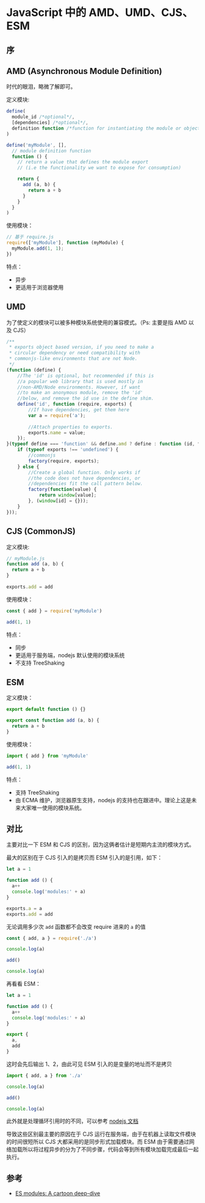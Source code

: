 # JavaScript 中的 AMD、UMD、CJS、ESM

## 序

## AMD (Asynchronous Module Definition) 
时代的眼泪，略微了解即可。  

定义模块:
```js
define(
  module_id /*optional*/, 
  [dependencies] /*optional*/, 
  definition function /*function for instantiating the module or object*/
)

define('myModule', [],
  // module definition function
  function () {
    // return a value that defines the module export
    // (i.e the functionality we want to expose for consumption)

    return {
      add (a, b) {
        return a + b
      }
    }
  }
)
```
使用模块：
```js
// 基于 require.js
require(['myModule'], function (myModule) {
  myModule.add(1, 1);
})
```
特点：
* 异步
* 更适用于浏览器使用


## UMD
为了使定义的模块可以被多种模块系统使用的兼容模式。（Ps: 主要是指 AMD 以及 CJS）
```js
/**
 * exports object based version, if you need to make a
 * circular dependency or need compatibility with
 * commonjs-like environments that are not Node.
 */
(function (define) {
    //The 'id' is optional, but recommended if this is
    //a popular web library that is used mostly in
    //non-AMD/Node environments. However, if want
    //to make an anonymous module, remove the 'id'
    //below, and remove the id use in the define shim.
    define('id', function (require, exports) {
        //If have dependencies, get them here
        var a = require('a');
 
        //Attach properties to exports.
        exports.name = value;
    });
}(typeof define === 'function' && define.amd ? define : function (id, factory) {
    if (typeof exports !== 'undefined') {
        //commonjs
        factory(require, exports);
    } else {
        //Create a global function. Only works if
        //the code does not have dependencies, or
        //dependencies fit the call pattern below.
        factory(function(value) {
            return window[value];
        }, (window[id] = {}));
    }
}));
```

## CJS (CommonJS)
定义模块:
```js
// myModule.js
function add (a, b) {
  return a + b
}
 
exports.add = add
```
使用模块：
```js
const { add } = require('myModule')

add(1, 1)
```
特点：
* 同步
* 更适用于服务端，nodejs 默认使用的模块系统
* 不支持 TreeShaking


## ESM
定义模块：
```js
export default function () {}

export const function add (a, b) {
  return a + b
}
```
使用模块：
```js
import { add } from 'myModule'

add(1, 1)
```
特点：
* 支持 TreeShaking
* 由 ECMA 维护，浏览器原生支持，nodejs 的支持也在跟进中。理论上这是未来大家唯一使用的模块系统。

## 对比
主要对比一下 ESM 和 CJS 的区别，因为这俩者估计是短期内主流的模块方式。  

最大的区别在于 CJS 引入的是拷贝而 ESM 引入的是引用，如下：
```js
let a = 1

function add () {
  a++
  console.log('modules:' + a)
}

exports.a = a
exports.add = add
```
无论调用多少次 `add` 函数都不会改变 require 进来的 `a` 的值
```js
const { add, a } = require('./a')

console.log(a)

add()

console.log(a)
```
再看看 ESM：
```js
let a = 1

function add () {
  a++
  console.log('modules:' + a)
}

export {
  a,
  add
}
```
这时会先后输出 1、2，由此可见 ESM 引入的是变量的地址而不是拷贝
```js
import { add, a } from './a'

console.log(a)

add()

console.log(a)
```
此外就是处理循环引用时的不同，可以参考 [nodejs 文档](https://nodejs.org/dist/latest-v14.x/docs/api/modules.html#modules_cycles)   

导致这些区别最主要的原因在于 CJS 运行在服务端，由于在机器上读取文件模块的时间很短所以 CJS 大都采用的是同步形式加载模块。而 ESM 由于需要通过网络加载所以将过程异步的分为了不同步骤，代码会等到所有模块加载完成最后一起执行。

## 参考
* [ES modules: A cartoon deep-dive](https://hacks.mozilla.org/2018/03/es-modules-a-cartoon-deep-dive/)
